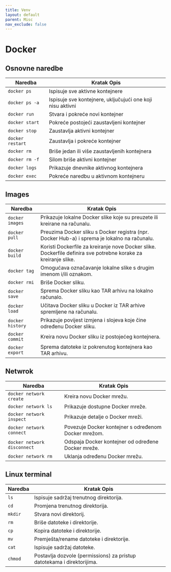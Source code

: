 ```yaml
---
title: Venv
layout: default
parent: Misc
nav_exclude: false
---
```


# Docker

## Osnovne naredbe

| Naredba |	Kratak Opis |
|---------|--------|
| `docker ps` |	Ispisuje sve aktivne kontejnere |
| `docker ps -a` |	Ispisuje sve kontejnere, uključujući one koji nisu aktivni |
| `docker run ` |	Stvara i pokreće novi kontejner |
| `docker start ` |	Pokreće postojeći zaustavljeni kontejner |
| `docker stop ` |	Zaustavlja aktivni kontejner |
| `docker restart ` |	Zaustavlja i pokreće kontejner |
| `docker rm ` |	Briše jedan ili više zaustavljenih kontejnera |
| `docker rm -f` | 	Silom briše aktivni kontejner |
| `docker logs ` |	Prikazuje dnevnike aktivnog kontejnera |
| `docker exec ` |	Pokreće naredbu u aktivnom kontejneru |


## Images

| Naredba |	Kratak Opis |
|---------|--------|
| `docker images` |	Prikazuje lokalne Docker slike koje su preuzete ili kreirane na računalu. |
| `docker pull` |	Preuzima Docker sliku s Docker registra (npr. Docker Hub-a) i sprema je lokalno na računalu.|
| `docker build` |	Koristi Dockerfile za kreiranje nove Docker slike. Dockerfile definira sve potrebne korake za kreiranje slike.|
| `docker tag` |	Omogućava označavanje lokalne slike s drugim imenom i/ili oznakom. |
| `docker rmi` |	Briše Docker sliku. |
| `docker save` |	Sprema Docker sliku kao TAR arhivu na lokalno računalo. |
| `docker load` |	Učitava Docker sliku u Docker iz TAR arhive spremljene na računalu. |
| `docker history` |	Prikazuje povijest izmjena i slojeva koje čine određenu Docker sliku. |
| `docker commit` |	Kreira novu Docker sliku iz postojećeg kontejnera. |
| `docker export` |	Sprema datoteke iz pokrenutog kontejnera kao TAR arhivu. |

## Netwrok

| Naredba |	Kratak Opis |
|---------|--------|
| `docker network create` | 	Kreira novu Docker mrežu. |
| `docker network ls` | 	Prikazuje dostupne Docker mreže. |
| `docker network inspect` | 	Prikazuje detalje o Docker mreži. |
| `docker network connect` | 	Povezuje Docker kontejner s određenom Docker mrežom. |
| `docker network disconnect` | 	Odspaja Docker kontejner od određene Docker mreže. |
| `docker network rm` | 	Uklanja određenu Docker mrežu. |


## Linux terminal

| Naredba |	Kratak Opis |
|---------|--------|
| `ls` |	Ispisuje sadržaj trenutnog direktorija. |
| `cd` |	Promjena trenutnog direktorija. |
| `mkdir` |	Stvara novi direktorij. |
| `rm` |	Briše datoteke i direktorije. |
| `cp` |	Kopira datoteke i direktorije. |
| `mv` |	Premješta/rename datoteke i direktorije. |
| `cat` |	Ispisuje sadržaj datoteke. |
| `chmod` |	Postavlja dozvole (permissions) za pristup datotekama i direktorijima. |